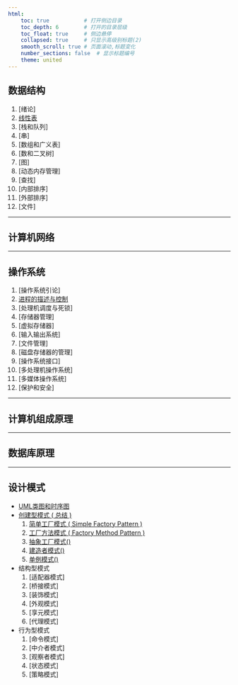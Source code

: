 ```yaml
---
html:
    toc: true           # 打开侧边目录
    toc_depth: 6        # 打开的目录层级
    toc_float: true     # 侧边悬停
    collapsed: true     # 只显示高级别标题(2)
    smooth_scroll: true # 页面滚动,标题变化
    number_sections: false  # 显示标题编号
    theme: united
--- 
```



## 数据结构
1. [绪论]
2. [线性表](/数据结构/线性表.html)
3. [栈和队列]
4. [串]
5. [数组和广义表]
6. [数和二叉树]
7. [图]
8. [动态内存管理]
9. [查找]
10. [内部排序]
11. [外部排序]
12. [文件]

---
## 计算机网络

---
## 操作系统

1. [操作系统引论]
2. [进程的描述与控制]()
3. [处理机调度与死锁]
4. [存储器管理]
5. [虚拟存储器]
6. [输入输出系统]
7. [文件管理]
8. [磁盘存储器的管理]
9. [操作系统接口]
10. [多处理机操作系统]
11. [多媒体操作系统]
12. [保护和安全]

---
## 计算机组成原理


---
## 数据库原理



---
## 设计模式

* [UML类图和时序图]()
* [创建型模式 ( 总结 ) ](./设计模式/创建型模式.html)
    1. [简单工厂模式 ( Simple Factory Pattern )](./设计模式/简单工厂模式.html)
    2. [工厂方法模式 ( Factory Method Pattern )](./设计模式/工厂方法模式.html)
    3. [抽象工厂模式()]()
    4. [建造者模式()]()
    5. [单例模式()]()
* 结构型模式
    1. [适配器模式]
    2. [桥接模式]
    3. [装饰模式]
    4. [外观模式]
    5. [享元模式]
    6. [代理模式]
* 行为型模式
    1. [命令模式]
    2. [中介者模式]
    3. [观察者模式]
    4. [状态模式]
    5. [策略模式]